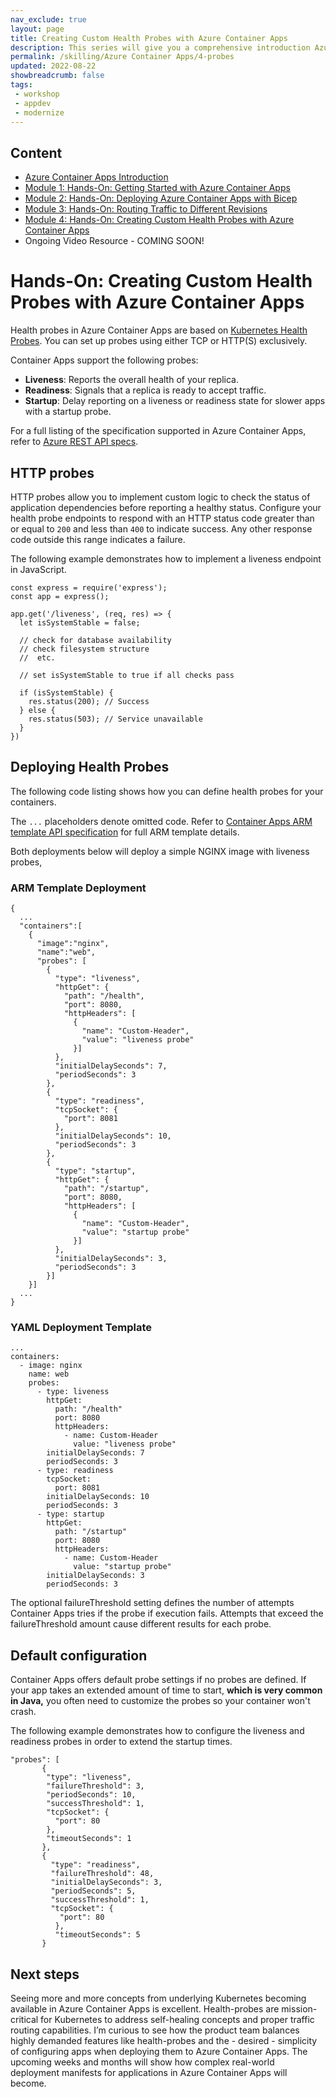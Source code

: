 ```yaml
---
nav_exclude: true
layout: page
title: Creating Custom Health Probes with Azure Container Apps
description: This series will give you a comprehensive introduction Azure Container Apps.
permalink: /skilling/Azure Container Apps/4-probes
updated: 2022-08-22
showbreadcrumb: false
tags:
 - workshop
 - appdev
 - modernize
---
```


## Content
* [Azure Container Apps Introduction](https://github.com/microsoft/PartnerResources/blob/main/PartnerResources/skilling/Azure%20Container%20Apps/intro)
* [Module 1: Hands-On: Getting Started with Azure Container Apps](https://github.com/microsoft/PartnerResources/blob/main/PartnerResources/skilling/Azure%20Container%20Apps/1-container-deployment)
* [Module 2: Hands-On: Deploying Azure Container Apps with Bicep](https://github.com/microsoft/PartnerResources/blob/main/PartnerResources/skilling/Azure%20Container%20Apps/2-bicep)
* [Module 3: Hands-On: Routing Traffic to Different Revisions](https://github.com/microsoft/PartnerResources/blob/main/PartnerResources/skilling/Azure%20Container%20Apps/3-terraform)
* [Module 4: Hands-On: Creating Custom Health Probes with Azure Container Apps](https://github.com/microsoft/PartnerResources/blob/main/PartnerResources/skilling/Azure%20Container%20Apps/4-probes)
* Ongoing Video Resource - COMING SOON!

# Hands-On: Creating Custom Health Probes with Azure Container Apps

Health probes in Azure Container Apps are based on [Kubernetes Health Probes](https://kubernetes.io/docs/tasks/configure-pod-container/configure-liveness-readiness-startup-probes/). You can set up probes using either TCP or HTTP(S) exclusively.

Container Apps support the following probes:

*   **Liveness**: Reports the overall health of your replica.
*   **Readiness**: Signals that a replica is ready to accept traffic.
*   **Startup**: Delay reporting on a liveness or readiness state for slower apps with a startup probe.

For a full listing of the specification supported in Azure Container Apps, refer to [Azure REST API specs](https://github.com/Azure/azure-rest-api-specs/blob/main/specification/app/resource-manager/Microsoft.App/stable/2022-03-01/CommonDefinitions.json#L119-L236).

## HTTP probes

HTTP probes allow you to implement custom logic to check the status of application dependencies before reporting a healthy status. Configure your health probe endpoints to respond with an HTTP status code greater than or equal to `200` and less than `400` to indicate success. Any other response code outside this range indicates a failure.

The following example demonstrates how to implement a liveness endpoint in JavaScript.

```
const express = require('express');
const app = express();

app.get('/liveness', (req, res) => {
  let isSystemStable = false;

  // check for database availability
  // check filesystem structure
  //  etc.

  // set isSystemStable to true if all checks pass

  if (isSystemStable) {
    res.status(200); // Success
  } else {
    res.status(503); // Service unavailable
  }
})
```

## Deploying Health Probes

The following code listing shows how you can define health probes for your containers.

The `...` placeholders denote omitted code. Refer to [Container Apps ARM template API specification](https://docs.microsoft.com/en-us/azure/container-apps/azure-resource-manager-api-spec) for full ARM template details.

Both deployments below will deploy a simple NGINX image with liveness probes,

### ARM Template Deployment

```
{
  ...
  "containers":[
    {
      "image":"nginx",
      "name":"web",
      "probes": [
        {
          "type": "liveness",
          "httpGet": {
            "path": "/health",
            "port": 8080,
            "httpHeaders": [
              {
                "name": "Custom-Header",
                "value": "liveness probe"
              }]
          },
          "initialDelaySeconds": 7,
          "periodSeconds": 3
        },
        {
          "type": "readiness",
          "tcpSocket": {
            "port": 8081
          },
          "initialDelaySeconds": 10,
          "periodSeconds": 3
        },
        {
          "type": "startup",
          "httpGet": {
            "path": "/startup",
            "port": 8080,
            "httpHeaders": [
              {
                "name": "Custom-Header",
                "value": "startup probe"
              }]
          },
          "initialDelaySeconds": 3,
          "periodSeconds": 3
        }]
    }]
  ...
}
```

### YAML Deployment Template

```
...
containers:
  - image: nginx
    name: web
    probes:
      - type: liveness
        httpGet:
          path: "/health"
          port: 8080
          httpHeaders:
            - name: Custom-Header
              value: "liveness probe"
        initialDelaySeconds: 7
        periodSeconds: 3
      - type: readiness
        tcpSocket:
          port: 8081
        initialDelaySeconds: 10
        periodSeconds: 3
      - type: startup
        httpGet:
          path: "/startup"
          port: 8080
          httpHeaders:
            - name: Custom-Header
              value: "startup probe"
        initialDelaySeconds: 3
        periodSeconds: 3
```

The optional failureThreshold setting defines the number of attempts Container Apps tries if the probe if execution fails. Attempts that exceed the failureThreshold amount cause different results for each probe.

## Default configuration

Container Apps offers default probe settings if no probes are defined. If your app takes an extended amount of time to start, **which is very common in Java,** you often need to customize the probes so your container won't crash.

The following example demonstrates how to configure the liveness and readiness probes in order to extend the startup times.

```
"probes": [
       {
        "type": "liveness",
        "failureThreshold": 3,
        "periodSeconds": 10,
        "successThreshold": 1,
        "tcpSocket": {
          "port": 80
        },
        "timeoutSeconds": 1
       },
       {
         "type": "readiness",
         "failureThreshold": 48,
         "initialDelaySeconds": 3,
         "periodSeconds": 5,
         "successThreshold": 1,
         "tcpSocket": {
           "port": 80
          },
          "timeoutSeconds": 5
       }
```

## Next steps

Seeing more and more concepts from underlying Kubernetes becoming available in Azure Container Apps is excellent. Health-probes are mission-critical for Kubernetes to address self-healing concepts and proper traffic routing capabilities. I’m curious to see how the product team balances highly demanded features like health-probes and the - desired - simplicity of configuring apps when deploying them to Azure Container Apps. The upcoming weeks and months will show how complex real-world deployment manifests for applications in Azure Container Apps will become.

